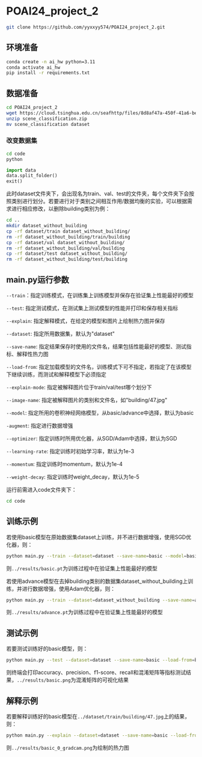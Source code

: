 # POAI24_project_2
```bash
git clone https://github.com/yyxxyy574/POAI24_project_2.git
```
## 环境准备
```bash
conda create -n ai_hw python=3.11
conda activate ai_hw
pip install -r requirements.txt
```
## 数据准备
```bash
cd POAI24_project_2
wget https://cloud.tsinghua.edu.cn/seafhttp/files/8d8af47a-450f-41a6-bee2-bd16799df9b5/scene_classification.zip
unzip scene_classification.zip
mv scene_classification dataset
```
### 改变数据集
```bash
cd code
python
```
```python
import data
data.split_folder()
exit()
```
此时dataset文件夹下，会出现名为train、val、test的文件夹，每个文件夹下会按照类别进行划分。若要进行对于类别之间相互作用/数据均衡的实验，可以根据需求进行相应修改，以删除building类别为例：
```bash
cd ..
mkdir dataset_without_building
cp -rf dataset/train dataset_without_building/
rm -rf dataset_without_building/train/building
cp -rf dataset/val dataset_without_building/
rm -rf dataset_without_building/val/building
cp -rf dataset/test dataset_without_building/
rm -rf dataset_without_building/test/building
```
## main.py运行参数
`--train`：指定训练模式，在训练集上训练模型并保存在验证集上性能最好的模型

``--test``: 指定测试模式，在测试集上测试模型的性能并打印和保存相关指标

``--explain``: 指定解释模式，在给定的模型和图片上绘制热力图并保存

``--dataset``: 指定所用数据集，默认为"dataset"

``--save-name``: 指定结果保存时使用的文件名，结果包括性能最好的模型、测试指标、解释性热力图

`--load-from`: 指定加载模型的文件名，训练模式下可不指定，若指定了在该模型下继续训练，而测试和解释模型下必须指定

`--explain-mode`: 指定被解释图片位于train/val/test哪个划分下

`--image-name`: 指定被解释图片的类别和文件名，如"building/47.jpg"

`--model`: 指定所用的卷积神经网络模型，从basic/advance中选择，默认为basic

`-augment`: 指定进行数据增强

`--optimizer`: 指定训练时所用优化器，从SGD/Adam中选择，默认为SGD

`--learning-rate`: 指定训练时初始学习率，默认为1e-3

`--momentum`: 指定训练时momentum，默认为1e-4

`--weight-decay`: 指定训练时weight_decay，默认为1e-5

运行前需进入code文件夹下：
```bash
cd code
```
## 训练示例
若使用basic模型在原始数据集dataset上训练，并不进行数据增强，使用SGD优化器，则：
```bash
python main.py --train --dataset=dataset --save-name=basic --model=basic
```
则`../results/basic.pt`为训练过程中在验证集上性能最好的模型

若使用advance模型在去掉building类别的数据集dataset_without_building上训练，并进行数据增强，使用Adam优化器，则：
```bash
python main.py --train --dataset=dataset_without_building --save-name=advance_augment_Adam_without_building --model=advance --augment --optimizer=Adam
```
则`../results/advance.pt`为训练过程中在验证集上性能最好的模型
## 测试示例
若要测试训练好的basic模型，则：
```bash
python main.py --test --dataset=dataset --save-name=basic --load-from=basic --model=basic
```
则终端会打印accuracy、precision、f1-score、recall和混淆矩阵等指标测试结果，`../results/basic.png`为混淆矩阵的可视化结果
## 解释示例
若要解释训练好的basic模型在`../dataset/train/building/47.jpg`上的结果，则：
```bash
python main.py --explain --dataset=dataset --save-name=basic --load-from=basic --explain-mode=train --image-name=building/47.jpg --model=basic
```
则`../results/basic_0_gradcam.png`为绘制的热力图